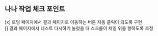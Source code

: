 ## 나나 작업 체크 포인트

[x] 로딩 페이지에서 결과 페이지로 이동하는 버튼 자동 클릭이 되도록 구현 <br />
[] 결과 페이지에서 테스트 다시하기 눌렀을 때 스크롤이 제일 위를 향하도록 조정<br />
